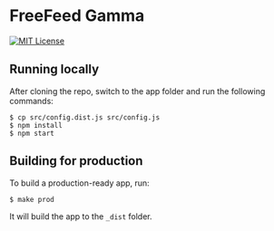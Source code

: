 # FreeFeed Gamma

[![MIT License](https://img.shields.io/badge/license-MIT-blue.svg)](./LICENSE)

## Running locally

After cloning the repo, switch to the app folder and run the following commands:

```
$ cp src/config.dist.js src/config.js
$ npm install
$ npm start
```

## Building for production

To build a production-ready app, run:

```
$ make prod
```

It will build the app to the `_dist` folder.
